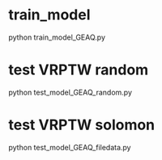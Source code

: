 # train_model

python train_model_GEAQ.py

# test VRPTW random

python test_model_GEAQ_random.py



# test VRPTW solomon 
python test_model_GEAQ_filedata.py
